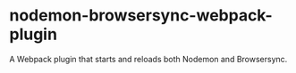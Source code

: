 # nodemon-browsersync-webpack-plugin
A Webpack plugin that starts and reloads both Nodemon and Browsersync.
